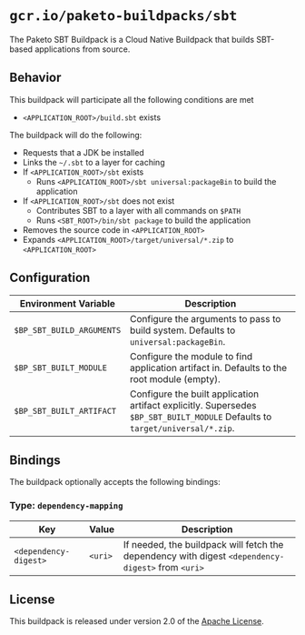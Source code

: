 # `gcr.io/paketo-buildpacks/sbt`
The Paketo SBT Buildpack is a Cloud Native Buildpack that builds SBT-based applications from source.

## Behavior
This buildpack will participate all the following conditions are met

* `<APPLICATION_ROOT>/build.sbt` exists

The buildpack will do the following:

* Requests that a JDK be installed
* Links the `~/.sbt` to a layer for caching
* If `<APPLICATION_ROOT>/sbt` exists
  * Runs `<APPLICATION_ROOT>/sbt universal:packageBin` to build the application
* If `<APPLICATION_ROOT>/sbt` does not exist
  * Contributes SBT to a layer with all commands on `$PATH`
  * Runs `<SBT_ROOT>/bin/sbt package` to build the application
* Removes the source code in `<APPLICATION_ROOT>`
* Expands `<APPLICATION_ROOT>/target/universal/*.zip` to `<APPLICATION_ROOT>`

## Configuration
| Environment Variable | Description
| -------------------- | -----------
| `$BP_SBT_BUILD_ARGUMENTS` | Configure the arguments to pass to build system.  Defaults to `universal:packageBin`.
| `$BP_SBT_BUILT_MODULE` | Configure the module to find application artifact in.  Defaults to the root module (empty).
| `$BP_SBT_BUILT_ARTIFACT` | Configure the built application artifact explicitly.  Supersedes `$BP_SBT_BUILT_MODULE`  Defaults to `target/universal/*.zip`.

## Bindings
The buildpack optionally accepts the following bindings:

### Type: `dependency-mapping`
|Key                   | Value   | Description
|----------------------|---------|------------
|`<dependency-digest>` | `<uri>` | If needed, the buildpack will fetch the dependency with digest `<dependency-digest>` from `<uri>`

## License
This buildpack is released under version 2.0 of the [Apache License][a].

[a]: http://www.apache.org/licenses/LICENSE-2.0
